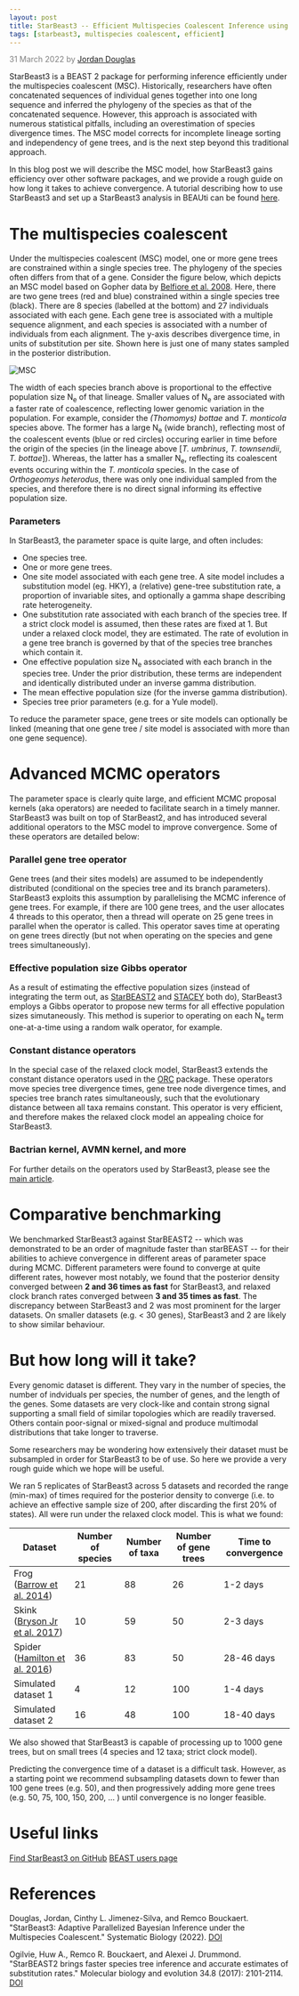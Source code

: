 ```yaml
---
layout: post
title: StarBeast3 -- Efficient Multispecies Coalescent Inference using Parallelised Gene Tree Operators
tags: [starbeast3, multispecies coalescent, efficient]
---
```


<p style="color:gray">31 March 2022 by <a href="mailto:jordan.douglas@auckland.ac.nz">Jordan Douglas</a></p>

StarBeast3 is a BEAST 2 package for performing inference efficiently under the multispecies coalescent (MSC). Historically, researchers have often concatenated sequences of individual genes together into one long sequence and inferred the phylogeny of the species as that of the concatenated sequence. However, this approach is associated with numerous statistical pitfalls, including an overestimation of species divergence times. The MSC model corrects for incomplete lineage sorting and independency of gene trees, and is the next step beyond this traditional approach.

In this blog post we will describe the MSC model, how StarBeast3 gains efficiency over other software packages, and we provide a rough guide on how long it takes to achieve convergence. A tutorial describing how to use StarBeast3 and set up a StarBeast3 analysis in BEAUti can be found [here](https://github.com/rbouckaert/starbeast3).



# The multispecies coalescent

Under the multispecies coalescent (MSC) model, one or more gene trees are constrained within a single species tree. The phylogeny of the species often differs from that of a gene. Consider the figure below, which depicts an MSC model based on Gopher data by [Belfiore et al. 2008](https://doi.org/10.1080/10635150802044011). Here, there are two gene trees (red and blue) constrained within a single species tree (black). There are 8 species (labelled at the bottom) and 27 individuals associated with each gene. Each gene tree is associated with a multiple sequence alignment, and each species is associated with a number of individuals from each alignment. The y-axis describes divergence time, in units of substitution per site. Shown here is just one of many states sampled in the posterior distribution.


![MSC](https://raw.githubusercontent.com/rbouckaert/starbeast3/master/tutorial/Fig4.png)


The width of each species branch above is proportional to the effective population size N<sub>e</sub> of that lineage. Smaller values of N<sub>e</sub> are associated with a faster rate of coalescence, reflecting lower genomic variation in the population. For example, consider the *(Thomomys) bottae* and *T. monticola* species above. The former has a large N<sub>e</sub> (wide branch), reflecting most of the coalescent events (blue or red circles) occuring earlier in time before the origin of the species (in the lineage above [*T. umbrinus*, *T. townsendii*, *T. bottae*]). Whereas, the latter has a smaller N<sub>e</sub>, reflecting its coalescent events occuring within the *T. monticola* species. In the case of *Orthogeomys heterodus*, there was only one individual sampled from the species, and therefore there is no direct signal informing its effective population size. 



### Parameters

In StarBeast3, the parameter space is quite large, and often includes:


- One species tree.
- One or more gene trees.
- One site model associated with each gene tree. A site model includes a substitution model (eg. HKY), a (relative) gene-tree substitution rate, a proportion of invariable sites, and optionally a gamma shape describing rate heterogeneity.
- One substitution rate associated with each branch of the species tree. If a strict clock model is assumed, then these rates are fixed at 1. But under a relaxed clock model, they are estimated. The rate of evolution in a gene tree branch is governed by that of the species tree branches which contain it.
- One effective population size N<sub>e</sub> associated with each branch in the species tree. Under the prior distribution, these terms are independent and identically distributed under an inverse gamma distribution.
- The mean effective population size (for the inverse gamma distribution).
- Species tree prior parameters (e.g. for a Yule model).

To reduce the parameter space, gene trees or site models can optionally be linked (meaning that one gene tree / site model is associated with more than one gene sequence).


# Advanced MCMC operators

The parameter space is clearly quite large, and efficient MCMC proposal kernels (aka operators) are needed to facilitate search in a timely manner. StarBeast3 was built on top of StarBeast2, and has introduced several additional operators to the MSC model to improve convergence. Some of these operators are detailed below:


### Parallel gene tree operator
Gene trees (and their sites models) are assumed to be independently distributed (conditional on the species tree and its branch parameters). StarBeast3 exploits this assumption by parallelising the MCMC inference of gene trees. For example, if there are 100 gene trees, and the user allocates 4 threads to this operator, then a thread will operate on 25 gene trees in parallel when the operator is called. This operator saves time at operating on gene trees directly (but not when operating on the species and gene trees simultaneously). 


### Effective population size Gibbs operator
As a result of estimating the effective population sizes (instead of integrating the term out, as [StarBEAST2](https://taming-the-beast.org/tutorials/starbeast2-tutorial/starbeast2-tutorial.pdf) and [STACEY](https://www.beast2.org/2015/06/02/species-delimitation-with-beast.html) both do), StarBeast3 employs a Gibbs operator to propose new terms for all effective population sizes simutaneously. This method is superior to operating on each N<sub>e</sub> term one-at-a-time using a random walk operator, for example. 


### Constant distance operators
In the special case of the relaxed clock model, StarBeast3 extends the constant distance operators used in the [ORC](https://github.com/jordandouglas/ORC) package. These operators move species tree divergence times, gene tree node divergence times, and species tree branch rates simultaneously, such that the evolutionary distance between all taxa remains constant. This operator is very efficient, and therefore makes the relaxed clock model an appealing choice for StarBeast3.

### Bactrian kernel, AVMN kernel, and more
For further details on the operators used by StarBeast3, please see the [main article](https://doi.org/10.1093/sysbio/syac010).



# Comparative benchmarking

We benchmarked StarBeast3 against StarBEAST2 -- which was demonstrated to be an order of magnitude faster than starBEAST -- for their abilities to achieve convergence in different areas of parameter space during MCMC. Different parameters were found to converge at quite different rates, however most notably, we found that the posterior density converged between **2 and 36 times as fast** for StarBeast3, and relaxed clock branch rates converged between **3 and 35 times as fast**. The discrepancy between StarBeast3 and 2 was most prominent for the larger datasets. On smaller datasets (e.g. < 30 genes), StarBeast3 and 2 are likely to show similar behaviour.


# But how long will it take?



Every genomic dataset is different. They vary in the number of species, the number of indviduals per species, the number of genes, and the length of the genes. Some datasets are very clock-like and contain strong signal supporting a small field of similar topologies which are readily traversed. Others contain poor-signal or mixed-signal and produce multimodal distributions that take longer to traverse. 


Some researchers may be wondering how extensively their dataset must be subsampled in order for StarBeast3 to be of use. So here we provide a very rough guide which we hope will be useful.

We ran 5 replicates of StarBeast3 across 5 datasets and recorded the range (min-max) of times required for the posterior density to converge (i.e. to achieve an effective sample size of 200, after discarding the first 20% of states). All were run under the relaxed clock model. This is what we found:

|  **Dataset** |  **Number of species** |  **Number of taxa**  | **Number of gene trees**   | **Time to convergence**   |
|---|---|---|---|---|
|  Frog ([Barrow et al. 2014](https://doi.org/10.1016/j.ympev.2014.02.007)) |  21 | 88  |  26 | 1-2 days  |
|  Skink ([Bryson Jr et al. 2017]( https://doi.org/10.1111/jbi.12989))  | 10  |  59 |  50 |  2-3 days |
|  Spider ([Hamilton et al. 2016](https://doi.org/10.1186/s12862-016-0769-y))  | 36  | 83  | 50  | 28-46 days  |
|  Simulated dataset 1 |  4 |  12 | 100  |  1-4 days |
|  Simulated dataset 2 | 16  | 48  |  100 | 18-40 days  |

We also showed that StarBeast3 is capable of processing up to 1000 gene trees, but on small trees (4 species and 12 taxa; strict clock model). 


Predicting the convergence time of a dataset is a difficult task. However, as a starting point we recommend subsampling datasets down to fewer than 100 gene trees (e.g. 50), and then progressively adding more gene trees (e.g. 50, 75, 100, 150, 200, ... ) until convergence is no longer feasible.



# Useful links

[Find StarBeast3 on GitHub](https://github.com/rbouckaert/starbeast3)
[BEAST users page](https://groups.google.com/g/beast-users)

# References


Douglas, Jordan, Cinthy L. Jimenez-Silva, and Remco Bouckaert. "StarBeast3: Adaptive Parallelized Bayesian Inference under the Multispecies Coalescent." Systematic Biology (2022). [DOI](https://doi.org/10.1093/sysbio/syac010)

Ogilvie, Huw A., Remco R. Bouckaert, and Alexei J. Drummond. "StarBEAST2 brings faster species tree inference and accurate estimates of substitution rates." Molecular biology and evolution 34.8 (2017): 2101-2114. [DOI](https://doi.org/10.1093/molbev/msx126)


